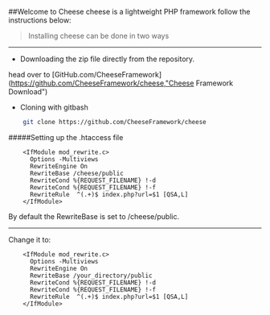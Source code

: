 ##Welcome to Cheese
cheese is a lightweight PHP framework
follow the instructions below:

> Installing cheese can be done in two ways

___
* Downloading the zip file directly from the repository.

head over to [GitHub.com/CheeseFramework](https://github.com/CheeseFramework/cheese,"Cheese Framework Download")

* Cloning with gitbash

```bash
    git clone https://github.com/CheeseFramework/cheese
```
#####Setting up the .htaccess file
````apacheconfig
    <IfModule mod_rewrite.c>
      Options -Multiviews
      RewriteEngine On
      RewriteBase /cheese/public
      RewriteCond %{REQUEST_FILENAME} !-d
      RewriteCond %{REQUEST_FILENAME} !-f
      RewriteRule  ^(.+)$ index.php?url=$1 [QSA,L]
    </IfModule>
````
By default the RewriteBase is set to /cheese/public.
___
Change it to:
````apacheconfig
    <IfModule mod_rewrite.c>
      Options -Multiviews
      RewriteEngine On
      RewriteBase /your_directory/public
      RewriteCond %{REQUEST_FILENAME} !-d
      RewriteCond %{REQUEST_FILENAME} !-f
      RewriteRule  ^(.+)$ index.php?url=$1 [QSA,L]
    </IfModule>
````